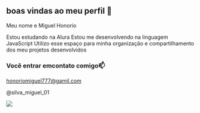 ## boas vindas ao meu perfil 💙

Meu nome e Miguel Honorio

Estou estudando na Alura 
Estou me desenvolvendo na linguagem JavaScript
Utilizo esse espaço para minha organização e compartilhamento dos meu projetos desenvolvidos 

### Você entrar emcontato comigo📫

honoriomiguel777@gamil.com

@silva_miguel_01

![](https://tenor.com/pt-BR/view/anime-gif-23940557)
